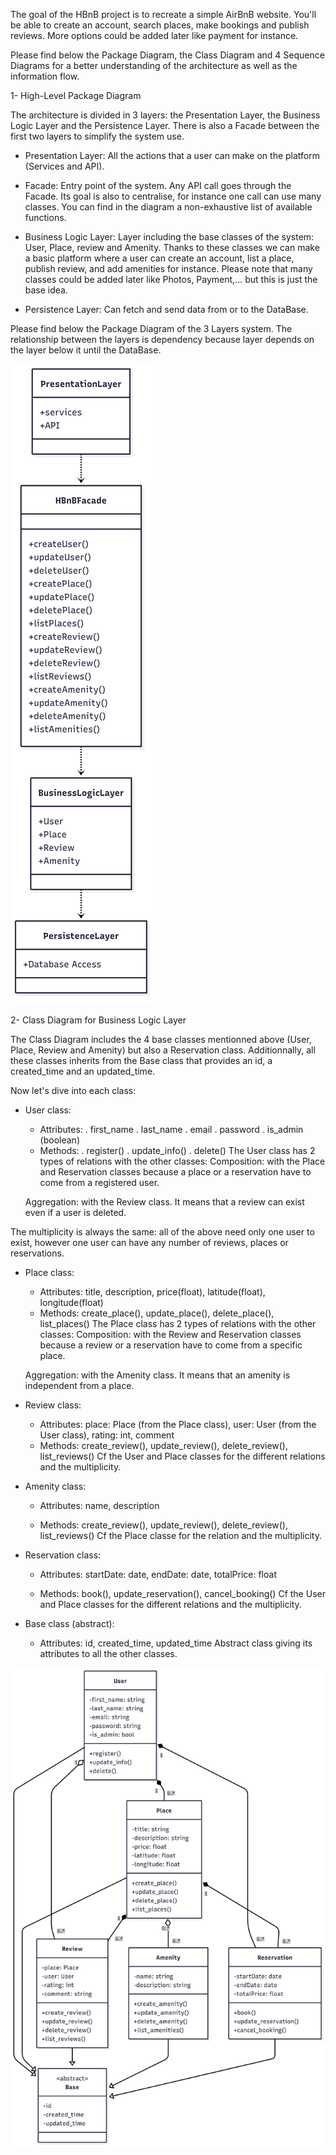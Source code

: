 The goal of the HBnB project is to recreate a simple AirBnB website.
You'll be able to create an account, search places, make bookings and publish reviews. More options could be added later like payment for instance.

Please find below the Package Diagram, the Class Diagram and 4 Sequence Diagrams for a better understanding of the architecture as well as the information flow.


1- High-Level Package Diagram

The architecture is divided in 3 layers: the Presentation Layer, the Business Logic Layer and the Persistence Layer. There is also a Facade between the first two layers to simplify the system use.

- Presentation Layer: All the actions that a user can make on the platform (Services and API).

- Facade: Entry point of the system. Any API call goes through the Facade. Its goal is also to centralise, for instance one call can use many classes.
You can find in the diagram a non-exhaustive list of available functions.

- Business Logic Layer: Layer including the base classes of the system: User, Place, review and Amenity. Thanks to these classes we can make a basic platform where a user can create an account, list a place, publish review, and add amenities for instance.
Please note that many classes could be added later like Photos, Payment,... but this is just the base idea.

- Persistence Layer: Can fetch and send data from or to the DataBase.

Please find below the Package Diagram of the 3 Layers system. The relationship between the layers is dependency because layer depends on the layer below it until the DataBase.

![Package Diagram](Hbnb_Package_Diagram.png)



2- Class Diagram for Business Logic Layer

The Class Diagram includes the 4 base classes mentionned above (User, Place, Review and Amenity) but also a Reservation class. Additionnally, all these classes inherits from the Base class that provides an id, a created_time and an updated_time.

Now let's dive into each class:

- User class:
	* Attributes: . first_name
				. last_name
				. email
				. password
				. is_admin (boolean)
	* Methods:
				. register()
				. update_info()
				. delete()
The User class has 2 types of relations with the other classes:
	Composition: with the Place and Reservation classes because a place or a reservation have to come from a registered user.

	Aggregation: with the Review class. It means that a review can exist even if a user is deleted. 

The multiplicity is always the same: all of the above need only one user to exist, however one user can have any number of reviews, places or reservations.

- Place class:
	* Attributes: title, description, price(float), latitude(float), longitude(float)
	* Methods: create_place(), update_place(), delete_place(), list_places()
The Place class has 2 types of relations with the other classes:
	Composition: with the Review and Reservation classes because a review or a reservation have to come from a specific place.

	Aggregation: with the Amenity class. It means that an amenity is independent from a place.

- Review class:
	* Attributes: place: Place (from the Place class), user: User (from the User class), rating: int, comment
	* Methods: create_review(), update_review(), delete_review(), list_reviews()
Cf the User and Place classes for the different relations and the multiplicity.

- Amenity class:
	* Attributes: name, description

	* Methods: create_review(), update_review(), delete_review(), list_reviews()
Cf the Place classe for the relation and the multiplicity.

- Reservation class:
	* Attributes: startDate: date, endDate: date, totalPrice: float

	* Methods: book(), update_reservation(), cancel_booking()
Cf the User and Place classes for the different relations and the multiplicity.

- Base class (abstract):
	* Attributes: id, created_time, updated_time
Abstract class giving its attributes to all the other classes.

![Class Diagram](HBNB_Class_Diagram.png)
